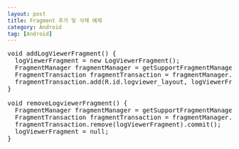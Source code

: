 ```yaml
---
layout: post
title: Fragment 추가 및 삭제 예제
category: Android
tag: [Android]
---
```


<pre class="prettyprint">
void addLogViewerFragment() {
  logViewerFragment = new LogViewerFragment();
  FragmentManager fragmentManager = getSupportFragmentManager();
  FragmentTransaction fragmentTransaction = fragmentManager.beginTransaction();
  fragmentTransaction.add(R.id.logviewer_layout, logViewerFragment).commit();
}
  
void removeLogviewerFragment() {
  FragmentManager fragmentManager = getSupportFragmentManager();
  FragmentTransaction fragmentTransaction = fragmentManager.beginTransaction();
  fragmentTransaction.remove(logViewerFragment).commit();
  logViewerFragment = null;
}
</pre>

